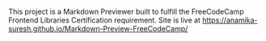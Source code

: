 
This project is a Markdown Previewer built to fulfill the FreeCodeCamp Frontend Libraries Certification requirement.
Site is live at https://anamika-suresh.github.io/Markdown-Preview-FreeCodeCamp/
